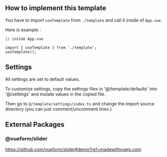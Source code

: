 

## How to implement this template

You have to import `useTemplate` from `./template` and call it inside of `App.vue`.

Here is example : 
```
// inside App.vue

import { useTemplate } from './template';
useTemplate();
```


## Settings

All settings are set to default values. 

To customize settings, copy the settings files in '@/template/defaults' into '@/settings' and mutate values in the copied file. 

Then go to `@/template/settings/index.ts` and change the import source directory (you can just comment/uncomment lines.)



## External Packages

### @vueform/slider
https://github.com/vueform/slider#demo?ref=madewithvuejs.com